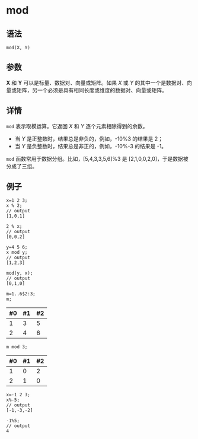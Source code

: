 # mod

## 语法

`mod(X, Y)`

## 参数

**X** 和 **Y** 可以是标量、数据对、向量或矩阵。如果 *X* 或 *Y*
的其中一个是数据对、向量或矩阵，另一个必须是具有相同长度或维度的数据对、向量或矩阵。

## 详情

`mod` 表示取模运算。它返回 *X* 和 *Y*
逐个元素相除得到的余数。

* 当 *Y* 是正整数时，结果总是非负的，例如，-10%3 的结果是 2；
* 当 *Y* 是负整数时，结果总是非正的，例如，-10%-3 的结果是 -1。

`mod` 函数常用于数据分组。比如，[5,4,3,3,5,6]%3 是 [2,1,0,0,2,0]，于是数据被分成了三组。

## 例子

```
x=1 2 3;
x % 2;
// output
[1,0,1]

2 % x;
// output
[0,0,2]

y=4 5 6;
x mod y;
// output
[1,2,3]

mod(y, x);
// output
[0,1,0]

m=1..6$2:3;
m;
```

| #0 | #1 | #2 |
| --- | --- | --- |
| 1 | 3 | 5 |
| 2 | 4 | 6 |

```
m mod 3;
```

| #0 | #1 | #2 |
| --- | --- | --- |
| 1 | 0 | 2 |
| 2 | 1 | 0 |

```
x=-1 2 3;
x%-5;
// output
[-1,-3,-2]

-1%5;
// output
4
```

